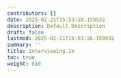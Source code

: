 ```yaml
---
contributors: []
date: 2025-02-21T15:53:28.159932
description: Default Description
draft: false
lastmod: 2025-02-21T15:53:28.159932
summary: ''
title: Interviewing.Io
toc: true
weight: 810
---
```



